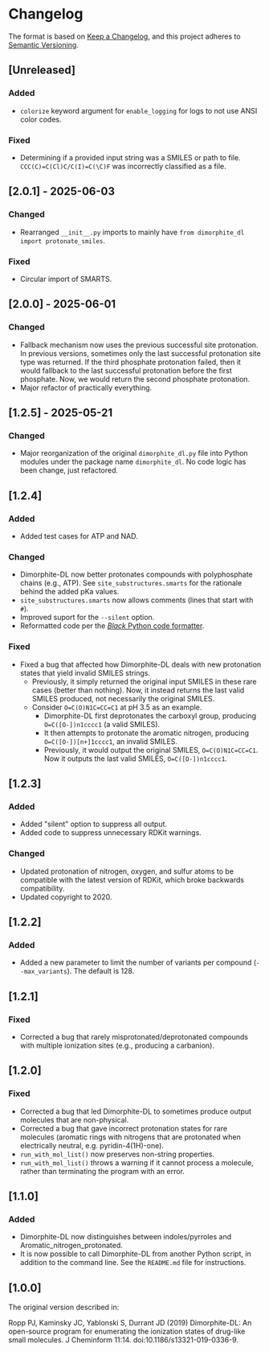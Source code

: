 # Changelog

The format is based on [Keep a Changelog](https://keepachangelog.com/en/1.1.0/), and this project adheres to [Semantic Versioning](https://semver.org/spec/v2.0.0.html).

## [Unreleased]

### Added

- `colorize` keyword argument for `enable_logging` for logs to not use ANSI color codes.

### Fixed

- Determining if a provided input string was a SMILES or path to file.
  `CCC(C)=C(Cl)C/C(I)=C(\C)F` was incorrectly classified as a file.

## [2.0.1] - 2025-06-03

### Changed

- Rearranged `__init__.py` imports to mainly have `from dimorphite_dl import protonate_smiles`.

### Fixed

- Circular import of SMARTS.

## [2.0.0] - 2025-06-01

### Changed

- Fallback mechanism now uses the previous successful site protonation.
  In previous versions, sometimes only the last successful protonation site type was returned.
  If the third phosphate protonation failed, then it would fallback to the last successful protonation before the first phosphate.
  Now, we would return the second phosphate protonation.
- Major refactor of practically everything.

## [1.2.5] - 2025-05-21

### Changed

- Major reorganization of the original `dimorphite_dl.py` file into Python modules under the package name `dimorphite_dl`. No code logic has been change, just refactored.

## [1.2.4]

### Added

- Added test cases for ATP and NAD.

### Changed

- Dimorphite-DL now better protonates compounds with polyphosphate chains
  (e.g., ATP). See `site_substructures.smarts` for the rationale behind the
  added pKa values.
- `site_substructures.smarts` now allows comments (lines that start with `#`).
- Improved suport for the `--silent` option.
- Reformatted code per the [*Black* Python code formatter](https://github.com/psf/black).

### Fixed

- Fixed a bug that affected how Dimorphite-DL deals with new protonation
    states that yield invalid SMILES strings.
    - Previously, it simply returned the original input SMILES in these rare
    cases (better than nothing). Now, it instead returns the last valid SMILES
    produced, not necessarily the original SMILES.
    - Consider `O=C(O)N1C=CC=C1` at pH 3.5 as an example.
        - Dimorphite-DL first deprotonates the carboxyl group, producing
      `O=C([O-])n1cccc1` (a valid SMILES).
        - It then attempts to protonate the aromatic nitrogen, producing
      `O=C([O-])[n+]1cccc1`, an invalid SMILES.
        - Previously, it would output the original SMILES, `O=C(O)N1C=CC=C1`. Now
      it outputs the last valid SMILES, `O=C([O-])n1cccc1`.

## [1.2.3]

### Added

- Added "silent" option to suppress all output.
- Added code to suppress unnecessary RDKit warnings.

### Changed

- Updated protonation of nitrogen, oxygen, and sulfur atoms to be compatible
  with the latest version of RDKit, which broke backwards compatibility.
- Updated copyright to 2020.

## [1.2.2]

### Added

- Added a new parameter to limit the number of variants per compound
  (`--max_variants`). The default is 128.

## [1.2.1]

### Fixed

- Corrected a bug that rarely misprotonated/deprotonated compounds with
  multiple ionization sites (e.g., producing a carbanion).

## [1.2.0]

### Fixed

- Corrected a bug that led Dimorphite-DL to sometimes produce output molecules
  that are non-physical.
- Corrected a bug that gave incorrect protonation states for rare molecules
  (aromatic rings with nitrogens that are protonated when electrically
  neutral, e.g. pyridin-4(1H)-one).
- `run_with_mol_list()` now preserves non-string properties.
- `run_with_mol_list()` throws a warning if it cannot process a molecule,
  rather than terminating the program with an error.

## [1.1.0]

### Added

- Dimorphite-DL now distinguishes between indoles/pyrroles and
  Aromatic_nitrogen_protonated.
- It is now possible to call Dimorphite-DL from another Python script, in
  addition to the command line. See the `README.md` file for instructions.

## [1.0.0]

The original version described in:

Ropp PJ, Kaminsky JC, Yablonski S, Durrant JD (2019) Dimorphite-DL: An
open-source program for enumerating the ionization states of drug-like small
molecules. J Cheminform 11:14. doi:10.1186/s13321-019-0336-9.
